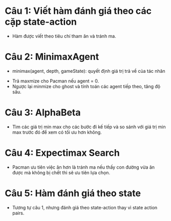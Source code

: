 # Câu 1: Viết hàm đánh giá theo các cặp state-action
- Hàm được viết theo tiêu chí tham ăn và tránh ma.

# Câu 2: MinimaxAgent
- minimax(agent, depth, gameState): quyết định giá trị trả về của tác nhân
 + Trả maxmize cho Pacman nếu agent = 0.
 + Ngược lại minmize cho ghost và tính toán các agent tiếp theo, tăng độ sâu.
 
 # Câu 3: AlphaBeta
 - Tìm các giá trị min max cho các bước đi kế tiếp và so sánh với giá trị min max trước đó để xem có tối ưu hơn không.
 
 # Câu 4: Expectimax Search
 - Pacman ưu tiên việc ăn hơn là tránh ma nếu thấy con đường vừa ăn được mà không bị chết thì sẽ ưu tiên lựa chọn.
 
 # Câu 5: Hàm đánh giá theo state
 - Tương tự câu 1, nhưng đánh giá theo state-action thay vì state action pairs.

